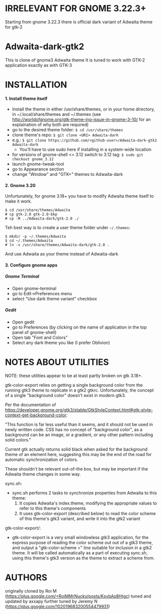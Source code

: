 IRRELEVANT FOR GNOME 3.22.3+
============================

Starting from gnome 3.22.3 there is official dark variant of Adwaita theme for gtk-2

Adwaita-dark-gtk2
=================

This is clone of gnome3 Adwaita theme
It is tuned to work with GTK-2 application exactly as with GTK-3

INSTALLATION
=================

#### 1. Install theme itself

* Install the theme in either /usr/share/themes, or in your home directory, in ~/.local/share/themes and ~/.themes (see http://worldofgnome.org/gtk-theme-ing-issue-in-gnome-3-10/ for an explaination 
  of why both are required)
* go to the desired theme folder:
`$ cd /usr/share/themes`
* clone theme's repo:
`$ git clone <URI> Adwaita-dark`
* e.g.:
  `$ git clone https://github.com/<github-user>/Adwaita-dark-gtk2 Adwaita-dark`
  * You'll have to use sudo here if installing in a system-wide location
* for versions of gnome-shell <= 3.12 switch to 3.12 tag:
`$ sudo git checkout gnome_3.12`
* launch gnome-tweak-tool
* go to Appearance section
* change "Window" and "GTK+" themes to Adwaita-dark

#### 2. Gnome 3.20
Unfurtunately, for gnome 3.18+ you have to modify Adwaita theme itself to make it work.
```
$ cd /usr/share/themes/Adwaita
# cp gtk-2.0 gtk-2.0-bkp
# cp -R ../Adwaita-dark/gtk-2.0 ./
```
Teh best way is to create a user theme folder under `~/.themes`:
```
$ mkdir -p ~/.themes/Adwaita
$ cd ~/.themes/Adwaita
# ln -s /usr/share/themes/Adwaita-dark/gtk-2.0 .
```
And use Adwaita as your theme instead of Adwaita-dark

#### 3. Configure gnome apps
##### Gnome Terminal
* Open gnome-terminal
* go to Edit->Preferences menu
* select "Use dark theme variant" checkbox

##### Gedit
* Open gedit
* go to Preferences (by clicking on the name of application in the top panel of gnome-shell)
* Open tab "Font and Colors"
* Select any dark theme you like (I prefer Oblivion)

NOTES ABOUT UTILITIES
=================

NOTE: these utilities appear to be at least partly broken on gtk
3.18+.

gtk-color-export relies on getting a single background color from the
running gtk3 theme to replicate in a gtk2 gtkrc. Unfortunately, the
concept of a single "background color" doesn't exist in modern gtk3.

Per the documentation of
https://developer.gnome.org/gtk3/stable/GtkStyleContext.html#gtk-style-context-get-background-color:

"This function is far less useful than it seems, and it should not be
used in newly written code. CSS has no concept of "background color",
as a background can be an image, or a gradient, or any other pattern
including solid colors."

Current gtk actually returns solid black when asked for the background
theme of an element here, suggesting this may be the end of the road
for automatic synchronization of colors.

These shouldn't be relevant out-of-the box, but may be important if
the Adwaita theme changes in some way.

sync.sh:
* sync.sh performs 2 tasks to synchronize properties from Adwaita to this theme:
    1. It copies Adwaita's index.theme, modifying the appropriate values to refer to this theme's components
    2. It uses gtk-color-export (described below) to read the color scheme of this theme's gtk3 variant, and write it into the gtk2 variant

gtk-color-export/:

* gtk-color-export is a very small windowless gtk3 application, for
  the express purpose of reading the color scheme out out of a gtk3
  theme, and output a "gtk-color-scheme =" line suitable for inclusion
  in a gtk2 theme. It will be called automatically as a part of
  executing sync.sh, using this theme's gtk3 version as the theme to
  extract a scheme from.


AUTHORS
=================
originally cloned by Roi M (https://plus.google.com/+RoiMMrNucky/posts/KsybAs8Htgc)
tuned and updated by axxapy
further tuned by Jeremy N (https://plus.google.com/102019683200554479931)
